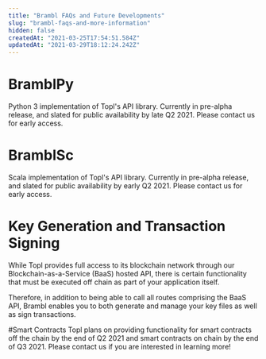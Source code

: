```yaml
---
title: "Brambl FAQs and Future Developments"
slug: "brambl-faqs-and-more-information"
hidden: false
createdAt: "2021-03-25T17:54:51.584Z"
updatedAt: "2021-03-29T18:12:24.242Z"
---
```

# BramblPy

Python 3 implementation of Topl's API library. Currently in pre-alpha release, and slated for public availability by late Q2 2021. Please contact us for early access.

# BramblSc

Scala implementation of Topl's API library. Currently in pre-alpha release, and slated for public availability by early Q2 2021. Please contact us for early access.

# Key Generation and Transaction Signing

While Topl provides full access to its blockchain network through our Blockchain-as-a-Service (BaaS) hosted API, there is certain functionality that must be executed off chain as part of your application itself.

Therefore, in addition to being able to call all routes comprising the BaaS API, Brambl enables you to both generate and manage your key files as well as sign transactions.

#Smart Contracts
Topl plans on providing functionality for smart contracts off the chain by the end of Q2 2021 and smart contracts on chain by the end of Q3 2021. Please contact us if you are interested in learning more!